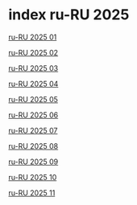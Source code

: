 # index ru-RU 2025

<a href="./01">ru-RU 2025 01</a>

<a href="./02">ru-RU 2025 02</a>

<a href="./03">ru-RU 2025 03</a>

<a href="./04">ru-RU 2025 04</a>

<a href="./05">ru-RU 2025 05</a>

<a href="./06">ru-RU 2025 06</a>

<a href="./07">ru-RU 2025 07</a>

<a href="./08">ru-RU 2025 08</a>

<a href="./09">ru-RU 2025 09</a>

<a href="./10">ru-RU 2025 10</a>

<a href="./11">ru-RU 2025 11</a>
